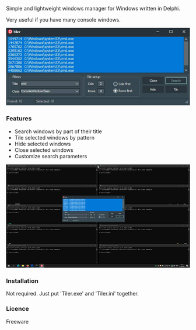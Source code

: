 Simple and lightweight windows manager for Windows written in Delphi.

Very useful if you have many console windows.

![TilerWindow](img/tiler.jpg)

### Features
* Search windows by part of their title
* Tile selected windows by pattern
* Hide selected windows
* Close selected windows
* Customize search parameters

![TiledWindows](img/tiled-windows.jpg)

### Installation
Not required.
Just put 'Tiler.exe' and 'Tiler.ini' together.

### Licence
Freeware
